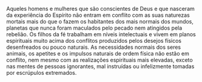 ﻿Aqueles homens e mulheres que são conscientes de Deus e que nasceram da experiência do Espírito não entram em conflito com as suas naturezas mortais mais do que o fazem os habitantes dos mais normais dos mundos, planetas que nunca foram maculados pelo pecado nem atingidos pela rebelião. Os filhos da fé trabalham em níveis intelectuais e vivem em planos espirituais muito acima dos conflitos produzidos pelos desejos físicos desenfreados ou pouco naturais. As necessidades normais dos seres animais, os apetites e os impulsos naturais de ordem física não estão em conflito, nem mesmo com as realizações espirituais mais elevadas, exceto nas mentes de pessoas ignorantes, mal instruídas ou infelizmente tomadas por escrúpulos extremados.